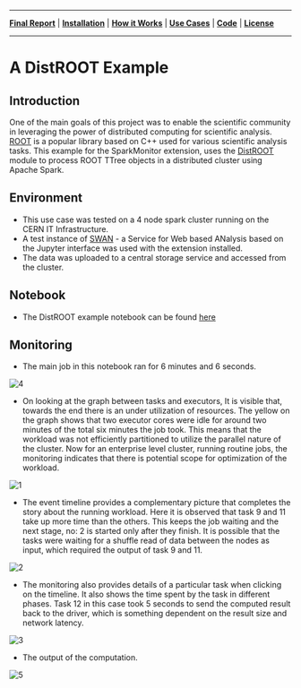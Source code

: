 ___
**[Final Report](index.md)** |
**[Installation](install.md)** |
**[How it Works](how.md)** |
**[Use Cases](usecases.md)** |
**[Code](https://github.com/krishnan-r/sparkmonitor)** |
**[License](https://github.com/krishnan-r/sparkmonitor/blob/master/LICENSE.md)**
___

# A DistROOT Example

## Introduction
One of the main goals of this project was to enable the scientific community in leveraging the power of distributed computing for scientific analysis. [ROOT](https://root.cern.ch/) is a popular library based on C++ used for various scientific analysis tasks.
This example for the SparkMonitor extension, uses the [DistROOT](https://github.com/etejedor/root-spark) module to process ROOT TTree objects in a distributed cluster using Apache Spark.

## Environment
- This use case was tested on a 4 node spark cluster running on the CERN IT Infrastructure.
- A test instance of [SWAN](http://swan.web.cern.ch/) - a Service for Web based ANalysis based on the Jupyter interface was used with the extension installed.
- The data was uploaded to a central storage service and accessed from the cluster.

## Notebook
- The DistROOT example notebook can be found [here](https://github.com/krishnan-r/sparkmonitor/blob/master/notebooks/DistROOT.ipynb)

## Monitoring

- The main job in this notebook ran for 6 minutes and 6 seconds.

![4](https://user-images.githubusercontent.com/6822941/29752706-d9f26cae-8b80-11e7-82be-33382b13e798.png)

- On looking at the graph between tasks and executors, It is visible that, towards the end there is an under utilization of resources. The yellow on the graph shows that two executor cores were idle for around two minutes of the total six minutes the job took. This means that the workload was not efficiently partitioned to utilize the parallel nature of the cluster. Now for an enterprise level cluster, running routine jobs, the monitoring indicates that there is potential scope for optimization of the workload.

![1](https://user-images.githubusercontent.com/6822941/29752704-d9ef8b2e-8b80-11e7-8050-c82adc2c761f.png)

- The event timeline provides a complementary picture that completes the story about the running workload. Here it is observed that task 9 and 11 take up more time than the others. This keeps the job waiting and the next stage, no: 2 is started only after they finish. It is possible that the tasks were waiting for a shuffle read of data between the nodes as input, which required the output of task 9 and 11.

![2](https://user-images.githubusercontent.com/6822941/29752708-d9f4e8c6-8b80-11e7-9385-55f388716d0f.png)

- The monitoring also provides details of a particular task when clicking on the timeline. It also shows the time spent by the task in different phases. Task 12 in this case took 5 seconds to send the computed result back to the driver, which is something dependent on the result size and network latency. 

![3](https://user-images.githubusercontent.com/6822941/29752705-d9f1ba52-8b80-11e7-931a-e43552372222.png)



- The output of the computation.

![5](https://user-images.githubusercontent.com/6822941/29752707-d9f35312-8b80-11e7-95b8-91d8eab6f505.png)


